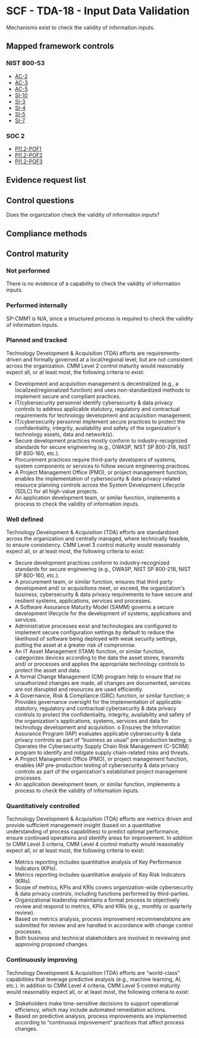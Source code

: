 # SCF - TDA-18 - Input Data Validation
Mechanisms exist to check the validity of information inputs.
## Mapped framework controls
### NIST 800-53
- [AC-2](../nist80053/ac-2.md)
- [AC-3](../nist80053/ac-3.md)
- [AC-5](../nist80053/ac-5.md)
- [SI-10](../nist80053/si-10.md)
- [SI-3](../nist80053/si-3.md)
- [SI-4](../nist80053/si-4.md)
- [SI-5](../nist80053/si-5.md)
- [SI-7](../nist80053/si-7.md)

### SOC 2
- [PI1.2-POF1](../soc2/pi12-pof1.md)
- [PI1.2-POF2](../soc2/pi12-pof2.md)
- [PI1.2-POF3](../soc2/pi12-pof3.md)

## Evidence request list


## Control questions
Does the organization check the validity of information inputs?

## Compliance methods


## Control maturity
### Not performed
There is no evidence of a capability to check the validity of information inputs.

### Performed internally
SP-CMM1 is N/A, since a structured process is required to check the validity of information inputs.

### Planned and tracked
Technology Development & Acquisition (TDA) efforts are requirements-driven and formally governed at a local/regional level, but are not consistent across the organization. CMM Level 2 control maturity would reasonably expect all, or at least most, the following criteria to exist:
- Development and acquisition management is decentralized (e.g., a localized/regionalized function) and uses non-standardized methods to implement secure and compliant practices.
- IT/cybersecurity personnel identify cybersecurity & data privacy controls to address applicable statutory, regulatory and contractual requirements for technology development and acquisition management.
- IT/cybersecurity personnel implement secure practices to protect the confidentiality, integrity, availability and safety of the organization's technology assets, data and network(s).
- Secure development practices mostly conform to industry-recognized standards for secure engineering (e.g., OWASP, NIST SP 800-218, NIST SP 800-160, etc.).
- Procurement practices require third-party developers of systems, system components or services to follow secure engineering practices.
- A Project Management Office (PMO), or project management function, enables the implementation of cybersecurity & data privacy-related resource planning controls across the System Development Lifecycle (SDLC) for all high-value projects.
- An application development team, or similar function, implements a process to check the validity of information inputs.

### Well defined
Technology Development & Acquisition (TDA) efforts are standardized across the organization and centrally managed, where technically feasible, to ensure consistency. CMM Level 3 control maturity would reasonably expect all, or at least most, the following criteria to exist:
- Secure development practices conform to industry-recognized standards for secure engineering (e.g., OWASP, NIST SP 800-218, NIST SP 800-160, etc.).
- A procurement team, or similar function, ensures that third party development and/ or acquisitions meet, or exceed, the organization's business, cybersecurity & data privacy requirements to have secure and resilient systems, applications, services and processes.
- A Software Assurance Maturity Model (SAMM) governs a secure development lifecycle for the development of systems, applications and services.
- Administrative processes exist and technologies are configured to implement secure configuration settings by default to reduce the likelihood of software being deployed with weak security settings, putting the asset at a greater risk of compromise.
- An IT Asset Management (ITAM) function, or similar function, categorizes devices according to the data the asset stores, transmits and/ or processes and applies the appropriate technology controls to protect the asset and data.
- A formal Change Management (CM) program help to ensure that no unauthorized changes are made, all changes are documented, services are not disrupted and resources are used efficiently.
- A Governance, Risk & Compliance (GRC) function, or similar function;
o	Provides governance oversight for the implementation of applicable statutory, regulatory and contractual cybersecurity & data privacy controls to protect the confidentiality, integrity, availability and safety of the organization's applications, systems, services and data for technology development and acquisition.
o	Ensures the Information Assurance Program (IAP) evaluates applicable cybersecurity & data privacy controls as part of “business as usual” pre-production testing.
o	Operates the Cybersecurity Supply Chain Risk Management (C-SCRM) program to identify and mitigate supply chain-related risks and threats.
- A Project Management Office (PMO), or project management function, enables IAP pre-production testing of cybersecurity & data privacy controls as part of the organization's established project management processes.
- An application development team, or similar function, implements a process to check the validity of information inputs.

### Quantitatively controlled
Technology Development & Acquisition (TDA) efforts are metrics driven and provide sufficient management insight (based on a quantitative understanding of process capabilities) to predict optimal performance, ensure continued operations and identify areas for improvement. In addition to CMM Level 3 criteria, CMM Level 4 control maturity would reasonably expect all, or at least most, the following criteria to exist:
- Metrics reporting includes quantitative analysis of Key Performance Indicators (KPIs).
- Metrics reporting includes quantitative analysis of Key Risk Indicators (KRIs).
- Scope of metrics, KPIs and KRIs covers organization-wide cybersecurity & data privacy controls, including functions performed by third-parties.
- Organizational leadership maintains a formal process to objectively review and respond to metrics, KPIs and KRIs (e.g., monthly or quarterly review).
- Based on metrics analysis, process improvement recommendations are submitted for review and are handled in accordance with change control processes.
- Both business and technical stakeholders are involved in reviewing and approving proposed changes.

### Continuously improving
Technology Development & Acquisition (TDA) efforts are “world-class” capabilities that leverage predictive analysis (e.g., machine learning, AI, etc.). In addition to CMM Level 4 criteria, CMM Level 5 control maturity would reasonably expect all, or at least most, the following criteria to exist:
- Stakeholders make time-sensitive decisions to support operational efficiency, which may include automated remediation actions.
- Based on predictive analysis, process improvements are implemented according to “continuous improvement” practices that affect process changes.
